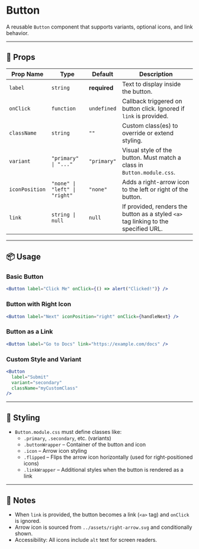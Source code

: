 # Button

A reusable `Button` component that supports variants, optional icons, and link behavior.

---

## 🔧 Props

| Prop Name     | Type                                      | Default     | Description |
|---------------|-------------------------------------------|-------------|-------------|
| `label`       | `string`                                  | **required**| Text to display inside the button. |
| `onClick`     | `function`                                | `undefined` | Callback triggered on button click. Ignored if `link` is provided. |
| `className`   | `string`                                  | `""`        | Custom class(es) to override or extend styling. |
| `variant`     | `"primary" \| "..."`                      | `"primary"` | Visual style of the button. Must match a class in `Button.module.css`. |
| `iconPosition`| `"none" \| "left" \| "right"`             | `"none"`    | Adds a right-arrow icon to the left or right of the button. |
| `link`        | `string \| null`                          | `null`      | If provided, renders the button as a styled `<a>` tag linking to the specified URL. |

---

## 📦 Usage

### Basic Button

```jsx
<Button label="Click Me" onClick={() => alert("Clicked!")} />
```

### Button with Right Icon

```jsx
<Button label="Next" iconPosition="right" onClick={handleNext} />
```

### Button as a Link

```jsx
<Button label="Go to Docs" link="https://example.com/docs" />
```

### Custom Style and Variant

```jsx
<Button
  label="Submit"
  variant="secondary"
  className="myCustomClass"
/>
```

---

## 🎨 Styling

- `Button.module.css` must define classes like:
  - `.primary`, `.secondary`, etc. (variants)
  - `.buttonWrapper` – Container of the button and icon
  - `.icon` – Arrow icon styling
  - `.flipped` – Flips the arrow icon horizontally (used for right-positioned icons)
  - `.linkWrapper` – Additional styles when the button is rendered as a link

---

## 📎 Notes

- When `link` is provided, the button becomes a link (`<a>` tag) and `onClick` is ignored.
- Arrow icon is sourced from `../assets/right-arrow.svg` and conditionally shown.
- Accessibility: All icons include `alt` text for screen readers.

